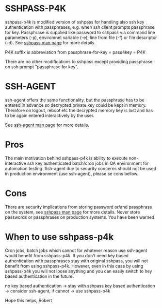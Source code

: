 SSHPASS-P4K
===========

sshpass-p4k is modified version of sshpass for handling also ssh key authentication with passphrases,
 e.g. when ssh client prompts passphrase for key. Passphrase is supplied like password to sshpass via
 command line parameters (-p), enviromnet variable (-e), line from file (-f) or file descriptor (-d).
 See [sshpass man page](http://linux.die.net/man/1/sshpass) for more details.

P4K suffix is abbreviation from passphrase-for-key = pass4key = P4K

There are no other modifications to sshpass except providing passphrase on ssh prompt "passphrase for key".

SSH-AGENT
=========
ssh-agent offers the same functionality, but the passphrase has to be entered in advance so decrypted
 private key could be kept in memory. Therefore on logout, reboot etc the decrypted memory key is lost
 and has to be again entered interactively by the user.

See [ssh-agent man page](http://linux.die.net/man/1/ssh-agent) for more details.

Pros
====
The main motivation behind sshpass-p4k is ability to execute non-interactive ssh key authenticated
 batch/cron jobs in QA environment for automation testing. Ssh-agent due to security concerns should
 not be used in production environment (use ssh-agent), please se cons bellow.

Cons
====
There are security implications from storing password or/and passphrase on the system, see 
 [sshpass man page](http://linux.die.net/man/1/sshpass) for more details. Never store passwords or passphrases
 on production systems. You have been warned.

When to use sshpass-p4k
=======================
Cron jobs, batch jobs which cannot for whatever reason use ssh-agent would benefit from sshpass-p4k.
 If you don't need key based authentication with passphrases stay with original sshpass, you will not
 benefit from using sshpass-p4k. However, even in this case by using sshpass-p4k you will not loose
 anything and you can easily switch to hey based authentication in the future.

no key based authentication -> stay with sshpass
key based authentication -> consider ssh-agent, if cannot -> use sshpass-p4k

Hope this helps,
Robert
